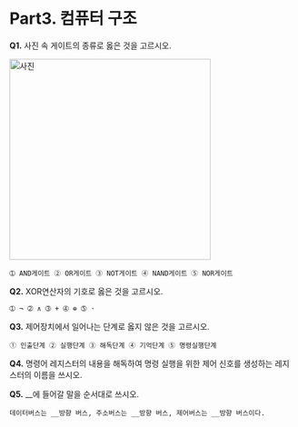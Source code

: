 # Part3. 컴퓨터 구조

**Q1.** 사진 속 게이트의 종류로 옳은 것을 고르시오.

<img width="354" alt="사진" src="https://github.com/ehyowon/Hanbit-CS101/assets/129304827/c33a5908-76cc-48d4-bf0f-ea4d19b0683c">

    ➀ AND게이트 ➁ OR게이트 ➂ NOT게이트 ➃ NAND게이트 ➄ NOR게이트

**Q2.** XOR연산자의 기호로 옳은 것을 고르시오.

    ➀ ¬ ➁ ∧ ➂ + ➃ ⊕ ➄ ⋅

**Q3.** 제어장치에서 일어나는 단계로 옳지 않은 것을 고르시오.

    ➀ 인출단계 ➁ 실행단계 ➂ 해독단계 ➃ 기억단계 ➄ 명령실행단계

**Q4.** 명령어 레지스터의 내용을 해독하여 명령 실행을 위한 제어 신호를 생성하는 레지스터의 이름을 쓰시오.

**Q5.** __에 들어갈 말을 순서대로 쓰시오.

    데이터버스는 __방향 버스, 주소버스는 __방향 버스, 제어버스는 __방향 버스이다.
